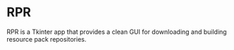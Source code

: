 # RPR

RPR is a Tkinter app that provides a clean GUI for downloading and building resource pack repositories.
